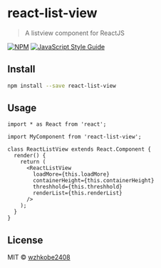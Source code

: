 # react-list-view

> A listview component for ReactJS

[![NPM](https://img.shields.io/npm/v/react-list-view.svg)](https://www.npmjs.com/package/react-list-view) [![JavaScript Style Guide](https://img.shields.io/badge/code_style-standard-brightgreen.svg)](https://standardjs.com)

## Install

```bash
npm install --save react-list-view
```

## Usage

```tsx
import * as React from 'react';

import MyComponent from 'react-list-view';

class ReactListView extends React.Component {
  render() {
    return (
      <ReactListView
        loadMore={this.loadMore}
        containerHeight={this.containerHeight}
        threshhold={this.threshhold}
        renderList={this.renderList}
      />
    );
  }
}
```

## License

MIT © [wzhkobe2408](https://github.com/wzhkobe2408)
